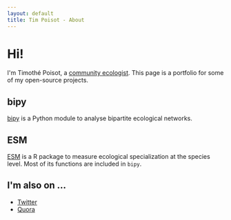 ```yaml
---
layout: default
title: Tim Poisot - About
---
```


# Hi!

I'm Timoth&eacute; Poisot, a [community ecologist](http://www.timotheepoisot.fr/). This page is a portfolio for some of my open-source projects.

## bipy 

[bipy](http://tpoisot.github.com/bipy/) is a Python module to analyse bipartite ecological networks.

## ESM

[ESM](https://r-forge.r-project.org/projects/esm/) is a R package to measure ecological specialization at the species level. Most of its functions are included in `bipy`.

<div id='social'>
<h2>I'm also on ...</h2>
<ul>
	<li><a href="http://twitter.com/#!/tpoi">Twitter</a></li>
	<li><a href="http://b.qr.ae/uYE6QE">Quora</a></li>
</div>
